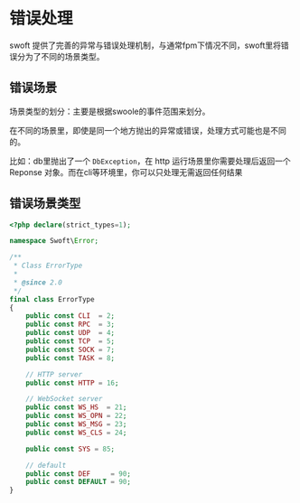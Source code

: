 # 错误处理

swoft 提供了完善的异常与错误处理机制，与通常fpm下情况不同，swoft里将错误分为了不同的场景类型。

## 错误场景

场景类型的划分：主要是根据swoole的事件范围来划分。

在不同的场景里，即使是同一个地方抛出的异常或错误，处理方式可能也是不同的。

比如：db里抛出了一个 `DbException`，在 http 运行场景里你需要处理后返回一个 Reponse 对象。而在cli等环境里，你可以只处理无需返回任何结果

## 错误场景类型

```php
<?php declare(strict_types=1);

namespace Swoft\Error;

/**
 * Class ErrorType
 *
 * @since 2.0
 */
final class ErrorType
{
    public const CLI  = 2;
    public const RPC  = 3;
    public const UDP  = 4;
    public const TCP  = 5;
    public const SOCK = 7;
    public const TASK = 8;

    // HTTP server
    public const HTTP = 16;

    // WebSocket server
    public const WS_HS  = 21;
    public const WS_OPN = 22;
    public const WS_MSG = 23;
    public const WS_CLS = 24;

    public const SYS = 85;

    // default
    public const DEF     = 90;
    public const DEFAULT = 90;
}
```


